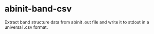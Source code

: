 abinit-band-csv
===============

Extract band structure data from abinit .out file and write it to stdout in a universal .csv format.